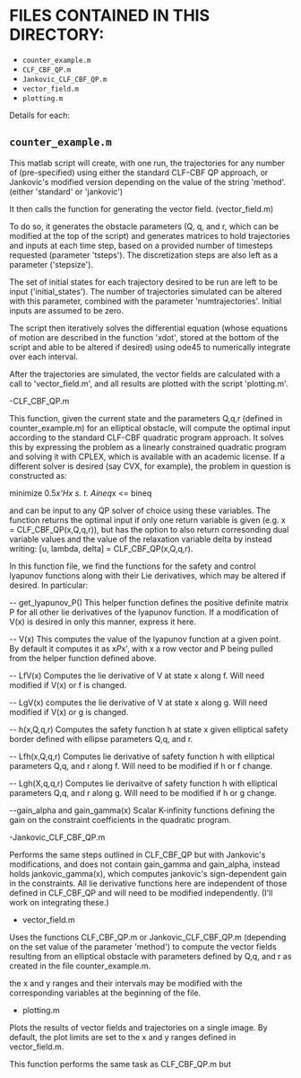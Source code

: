 # FILES CONTAINED IN THIS DIRECTORY:

- `counter_example.m`
- `CLF_CBF_QP.m`
- `Jankovic_CLF_CBF_QP.m`
- `vector_field.m`
- `plotting.m`

Details for each:

## `counter_example.m`

This matlab script will create, with one run, the trajectories for any number of (pre-specified) using either the standard CLF-CBF QP approach, or Jankovic's modified version depending on the value of the string 'method'. (either 'standard' or 'jankovic')

It then calls the function for generating the vector field. (vector_field.m)

To do so, it generates the obstacle parameters (Q, q, and r, which can be modified at the top of the script) and generates matrices to hold trajectories and inputs at each time step, based on a provided number of timesteps requested (parameter 'tsteps').  The discretization steps are also left as a parameter ('stepsize').

The set of initial states for each trajectory desired to be run are left to be input ('initial_states').  The number of trajectories simulated can be altered with this parameter, combined with the parameter 'numtrajectories'.  Initial inputs are assumed to be zero.

The script then iteratively solves the differential equation (whose equations of motion are described in the function 'xdot', stored at the bottom of the script and able to be altered if desired) using ode45 to numerically integrate over each interval.

After the trajectories are simulated, the vector fields are calculated with a call to 'vector_field.m', and all results are plotted with the script 'plotting.m'.


-CLF_CBF_QP.m

This function, given the current state and the parameters Q,q,r (defined in counter_example.m) for an elliptical obstacle, will compute the optimal input according to the standard CLF-CBF quadratic program approach.  It solves this by expressing the problem as a linearly constrained quadratic program and solving it with CPLEX, which is available with an academic license.  If a different solver is desired (say CVX, for example), the problem in question is constructed as:

 minimize 0.5*x'*H*x
 s. t.    Aineq*x <= bineq

and can be input to any QP solver of choice using these variables.
The function returns the optimal input if only one return variable is given (e.g. x = CLF_CBF_QP(x,Q,q,r)), but has the option to also return corresonding dual variable values and the value of the relaxation variable delta by instead writing:
[u, lambda, delta] = CLF_CBF_QP(x,Q,q,r).

In this function file, we find the functions for the safety and control lyapunov functions along with their Lie derivatives, which may be altered if desired.
In particular:

-- get_lyapunov_P()
	This helper function defines the positive definite matrix P for all other lie derivatives of the lyapunov function.  If a modification of V(x) is desired in only this manner, express it here.

-- V(x)
	This computes the value of the lyapunov function at a given point.  By default it computes it as x*P*x', with x a row vector and P being pulled from the helper function defined above.

-- LfV(x)
	Computes the lie derivative of V at state x along f.  Will need modified if V(x) or f is changed.

-- LgV(x)
	computes the lie derivative of V at state x along g.  Will need modified if V(x) or g is changed.

-- h(x,Q,q,r)
	Computes the safety function h at state x given elliptical safety border defined with ellipse parameters Q,q, and r.

-- Lfh(x,Q,q,r)
	Computes lie derivative of safety function h with elliptical parameters Q,q, and r along f.  Will need to be modified if h or f change.

-- Lgh(X,q,q,r)
	Computes lie derivaitve of safety function h with elliptical parameters Q,q, and r along g.  Will need to be modified if h or g change.

--gain_alpha and gain_gamma(x)
	Scalar K-infinity functions defining the gain on the constraint coefficients in the quadratic program.


-Jankovic_CLF_CBF_QP.m

Performs the same steps outlined in CLF_CBF_QP but with Jankovic's modifications, and does not contain gain_gamma and gain_alpha, instead holds jankovic_gamma(x), which computes jankovic's sign-dependent gain in the constraints.  All lie derivative functions here are independent of those defined in CLF_CBF_QP and will need to be modified independently. (I'll work on integrating these.)


- vector_field.m

Uses the functions CLF_CBF_QP.m or Jankovic_CLF_CBF_QP.m (depending on the set value of the parameter 'method') to compute the vector fields resulting from an elliptical obstacle with parameters defined by Q,q, and r as created in the file counter_example.m.

the x and y ranges and their intervals may be modified with the corresponding variables at the beginning of the file.


- plotting.m

Plots the results of vector fields and trajectories on a single image.  By default, the plot limits are set to the x and y ranges defined in vector_field.m.


This function performs the same task as CLF_CBF_QP.m but 

